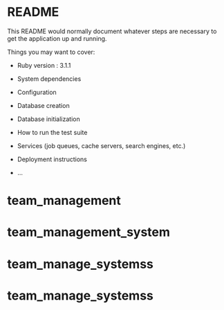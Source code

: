 # README

This README would normally document whatever steps are necessary to get the
application up and running.

Things you may want to cover:

* Ruby version : 3.1.1

* System dependencies

* Configuration

* Database creation

* Database initialization

* How to run the test suite

* Services (job queues, cache servers, search engines, etc.)

* Deployment instructions

* ...
# team_management
# team_management_system
# team_manage_systemss
# team_manage_systemss
